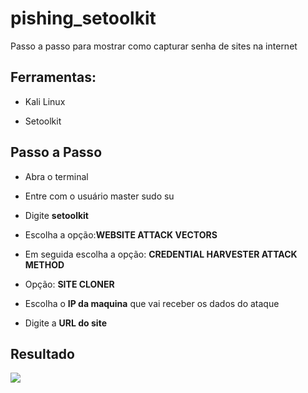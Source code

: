 # pishing_setoolkit
Passo a passo para mostrar como capturar senha de sites na internet

<h2>Ferramentas:</h2>

* Kali Linux

* Setoolkit

<h2>Passo a Passo</h2>

* Abra o terminal

* Entre com o usuário master sudo su 

* Digite **setoolkit**

* Escolha a opção:**WEBSITE ATTACK VECTORS**

* Em seguida escolha a opção: **CREDENTIAL HARVESTER ATTACK METHOD**

* Opção: **SITE CLONER**

* Escolha o **IP da maquina** que vai receber os dados do ataque

* Digite a **URL do site**

<h2>Resultado</h2>

<img src="https://github.com/user-attachments/assets/10ba61fc-bdbc-4bc4-8cfb-84e5f3de3341">







